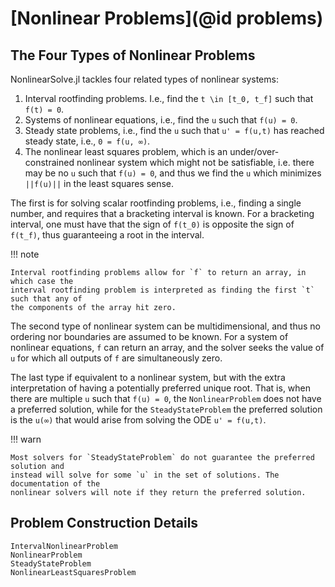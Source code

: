 # [Nonlinear Problems](@id problems)

## The Four Types of Nonlinear Problems

NonlinearSolve.jl tackles four related types of nonlinear systems:

 1. Interval rootfinding problems. I.e., find the ``t \in [t_0, t_f]`` such that
    ``f(t) = 0``.
 2. Systems of nonlinear equations, i.e., find the ``u`` such that ``f(u) = 0``.
 3. Steady state problems, i.e., find the ``u`` such that ``u' = f(u,t)`` has reached steady
    state, i.e., ``0 = f(u, ∞)``.
 4. The nonlinear least squares problem, which is an under/over-constrained nonlinear system
    which might not be satisfiable, i.e. there may be no `u` such that `f(u) = 0`, and thus
    we find the `u` which minimizes `||f(u)||` in the least squares sense.

The first is for solving scalar rootfinding problems, i.e., finding a single number, and
requires that a bracketing interval is known. For a bracketing interval, one must have that
the sign of `f(t_0)` is opposite the sign of `f(t_f)`, thus guaranteeing a root in the
interval.

!!! note
    
    Interval rootfinding problems allow for `f` to return an array, in which case the
    interval rootfinding problem is interpreted as finding the first `t` such that any of
    the components of the array hit zero.

The second type of nonlinear system can be multidimensional, and thus no ordering nor
boundaries are assumed to be known. For a system of nonlinear equations, `f` can return
an array, and the solver seeks the value of `u` for which all outputs of `f` are
simultaneously zero.

The last type if equivalent to a nonlinear system, but with the extra interpretation of
having a potentially preferred unique root. That is, when there are multiple `u` such
that `f(u) = 0`, the `NonlinearProblem` does not have a preferred solution, while for the
`SteadyStateProblem` the preferred solution is the `u(∞)` that would arise from solving the
ODE `u' = f(u,t)`.

!!! warn
    
    Most solvers for `SteadyStateProblem` do not guarantee the preferred solution and
    instead will solve for some `u` in the set of solutions. The documentation of the
    nonlinear solvers will note if they return the preferred solution.

## Problem Construction Details

```@docs
IntervalNonlinearProblem
NonlinearProblem
SteadyStateProblem
NonlinearLeastSquaresProblem
```
